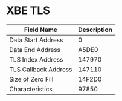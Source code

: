 # XBE TLS

| Field Name | Description |
|---|---|
| Data Start Address | 0 |
| Data End Address | A5DE0 |
| TLS Index Address | 147970 |
| TLS Callback Address | 147110 |
| Size of Zero Fill | 14F2D0 |
| Characteristics | 97850 |
